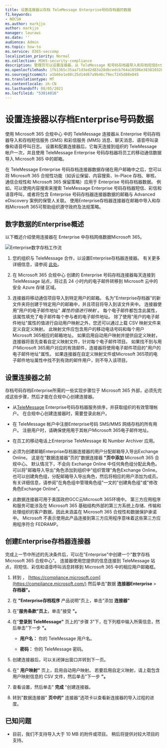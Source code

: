 ```yaml
---
title: 设置连接器以存档 TeleMessage Enterprise号码存档器的数据
f1.keywords:
- NOCSH
ms.author: markjjo
author: markjjo
manager: laurawi
ms.date: ''
audience: Admin
ms.topic: how-to
ms.service: O365-seccomp
localization_priority: Normal
ms.collection: M365-security-compliance
description: 管理员可以设置连接器，从 TeleMessage 和号码存档器导入和存档短信Enterprise彩信数据。 这样，您可以在 Microsoft 365 中存档来自第三方数据源的数据，以便您可以使用合规性功能（如合法保留、内容搜索和保留策略）来管理组织的第三方数据。
ms.openlocfilehash: 1fb13b5c35aa71d3ed2d83a28dbcedcb764a10506e38381032052f39b2970cf0
ms.sourcegitcommit: a1b66e1e80c25d14d67a9b46c79ec7245d88e045
ms.translationtype: MT
ms.contentlocale: zh-CN
ms.lasthandoff: 08/05/2021
ms.locfileid: "53814816"
---
```

# <a name="set-up-a-connector-to-archive-enterprise-number-data"></a>设置连接器以存档Enterprise号码数据

使用 Microsoft 365 合规中心 中的 TeleMessage 连接器从 Enterprise 号码存档器导入和存档短信服务 (SMS) 和彩信服务 (MMS) 消息、聊天消息、语音呼叫录像和语音呼叫日志。 设置和配置连接器后，它每天连接到组织的 TeleMessage 帐户一次，并且使用 TeleMessage Enterprise 号码存档器将员工的移动通信数据导入 Microsoft 365 中的邮箱。

在 TeleMessage Enterprise 号码存档连接器数据存储在用户邮箱中之后，您可以将 Microsoft 365 合规性功能（如诉讼保留、内容搜索、In-Place 存档、审核、通信合规性和 Microsoft 365 保留策略）应用于 Enterprise 号码存档器数据。 例如，可以使用内容搜索来搜索 TeleMessage Enterprise 号码存档器短信、彩信和语音呼叫，或者将包含 Enterprise 号码存档器连接器数据的邮箱与 Advanced eDiscovery 案例的保管人关联。 使用Enterprise存档器连接器在邮箱中导入和存档Microsoft 365可帮助组织遵守政府及法规策略。

## <a name="overview-of-archiving-enterprise-number-data"></a>数字数据的Enterprise概述

以下概述介绍使用连接器在 Enterprise 中存档网络数据Microsoft 365。

![Enterprise数字存档工作流](../media/EnterpriseNumberConnectorWorkflow.png)

1. 您的组织与 TeleMessage 合作，以设置Enterprise存档器连接器。 有关更多详细信息，请参阅 [此处](https://www.telemessage.com/office365-activation-for-enterprise-number-archiver/)。

2. 在 Microsoft 365 合规中心 创建的 Enterprise 号码存档连接器每天连接到 TeleMessage 站点，将过去 24 小时内的电子邮件转移到 Microsoft 云中的安全 Azure 存储 区域。

3. 连接器将移动通信项目导入到特定用户的邮箱。 名为"Enterprise存档器"的新文件夹将创建于特定用户的邮箱中，并且项目将导入到该文件夹中。 连接器使用"用户的电子邮件地址" *属性的值进行映射* 。 每个电子邮件都包含此属性，该属性填充了电子邮件每个参与者的电子邮件地址。 除了使用"用户的电子邮件地址"属性的值进行自动用户映射之外，您还可以通过上载 CSV 映射文件来定义自定义映射。 此映射文件应包含用户的移动电话号码和每个用户Microsoft 365相应的邮箱地址。 如果启用自动用户映射并提供自定义映射，连接器将首先查看自定义映射文件，针对每个电子邮件项目。 如果找不到与用户Microsoft 365用户对应的有效邮件，连接器将使用电子邮件项目的"用户的电子邮件地址"属性。 如果连接器在自定义映射文件或Microsoft 365项的电子邮件地址属性中找不到有效的邮件用户，则不导入该项目。 

## <a name="before-you-set-up-a-connector"></a>设置连接器之前

存档号码存档Enterprise所需的一些实现步骤位于 Microsoft 365 外部，必须先完成这些步骤，然后才能在合规中心创建连接器。

- 从[TeleMessage](https://www.telemessage.com/mobile-archiver/order-mobile-archiver-for-o365) Enterprise号码存档器服务排序，并获取组织的有效管理帐户。 在合规中心创建连接器时，需要登录此帐户。

- 在 TeleMessage 帐户中注册Enterprise号码 SMS/MMS 网络存档的所有用户。 注册用户时，请确保使用用于其帐户Microsoft 365电子邮件地址。

- 在员工的移动电话上Enterprise TeleMessage 和 Number Archiver 应用。

- 必须为创建邮箱Enterprise存档器连接器的用户分配邮箱导入导出Exchange Online。 这是在"数据连接器"页的"数据连接器 **"页中添加** Microsoft 365 合规中心。 默认情况下，不会向 Exchange Online 中任何角色组分配此角色。 可以将"邮箱导入导出"角色添加到组织中"组织管理"角色Exchange Online。 也可以创建角色组，分配邮箱导入导出角色，然后将相应的用户添加为成员。 有关详细信息，请参阅"在角色[](/Exchange/permissions-exo/role-groups#create-role-groups)组中管理角色组[](/Exchange/permissions-exo/role-groups#modify-role-groups)"一文的"创建角色组"或"修改角色Exchange Online"。

- 此数据连接器可用于美国政府GCC云Microsoft 365环境中。 第三方应用程序和服务可能涉及在 Microsoft 365 基础结构外部的第三方系统上存储、传输和处理组织的客户数据，因此未涵盖在 Microsoft 365 合规性和数据保护承诺中。 Microsoft 不表示使用此产品连接到第三方应用程序意味着这些第三方应用程序符合 FEDRAMP。

## <a name="create-an-enterprise-number-archiver-connector"></a>创建Enterprise存档器连接器

完成上一节中所述的先决条件后，可以在"Enterprise"中创建一个"数字存档Microsoft 365 合规中心"。 连接器使用您提供的信息连接到 TeleMessage 站点，将短信、彩信和语音呼叫消息转移到 Microsoft 365 中的相应用户邮箱框。

1. 转到 ， [https://compliance.microsoft.com](https://compliance.microsoft.com/) 然后单击"数据 **连接器Enterprise** \> **存档器"。**

2. 在 **"Enterprise存档程序** 产品说明"页上，单击"添加 **连接器"**

3. 在"**服务条款"页上**，单击"接受 **"。**

4. 在"**登录到 TeleMessage"** 页上的"步骤 3"下，在下列框中输入所需信息，然后单击"下一步 **"。**

   - **用户名：** 你的 TeleMessage 用户名。

   - **密码：** 你的 TeleMessage 密码。

5. 创建连接器后，可以关闭弹出窗口并转到下一页。

6. 在" **用户映射"** 页上，启用自动用户映射。 若要启用自定义映射，请上载包含用户映射信息的 CSV 文件，然后单击"下一步 **"。**

7. 查看设置，然后单击" **完成** "创建连接器。

8. 转到"数据连接器" **页中的"** 连接器"选项卡以查看新连接器的导入过程的进度。

## <a name="known-issues"></a>已知问题

- 目前，我们不支持导入大于 10 MB 的附件或项目。 稍后将提供对较大项目的支持。